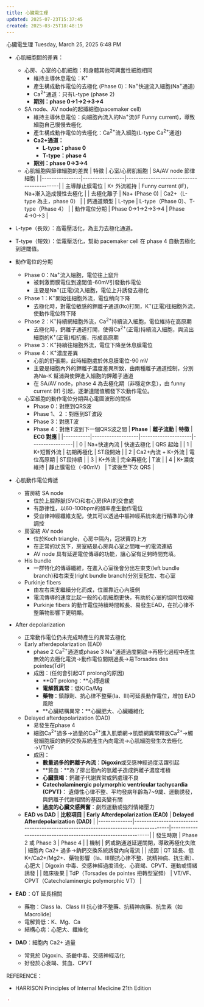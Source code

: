```yaml
---
title: 心臟電生理
updated: 2025-07-23T15:37:45
created: 2025-03-25T18:48:19
---
```


心臟電生理
Tuesday, March 25, 2025
6:48 PM

- 心肌細胞間的差異：
  - 心房、心室的心肌細胞：和身體其他可興奮性細胞相同
    - 維持主導休息電位：K<sup>+</sup>
    - 產生構成動作電位的去極化 (Phase 0)：Na<sup>+</sup>快速流入細胞(Na<sup>+</sup>通道)
    - Ca<sup>2+</sup>通道：只有L-type (phase 2)
    - **期別：phase 0→1→2→3→4**
  - SA node、AV node的起搏細胞(pacemaker cell)
    - 維持主導休息電位：向細胞內流入的Na<sup>+</sup>流(iF Funny current)，導致細胞自己慢慢去極化
    - 產生構成動作電位的去極化：Ca<sup>2+</sup>流入細胞(L-type Ca<sup>2+</sup>通道)
    - **Ca2+通道：**
      - **L-type：phase 0**
      - **T-type：phase 4**
    - **期別：phase 0→3→4**
  - 心肌細胞與節律細胞的差異
| 特徵           | 心室/心房肌細胞 | SA/AV node 節律細胞                       |
|----------------|-----------------|-------------------------------------------|
| 主導靜止膜電位 | K+ 外流維持     | Funny current (iF)，Na+漸入造成慢性去極化 |
| 去極化離子     | Na+ (Phase 0)   | Ca2+（L-type 為主，phase 0）              |
| 鈣通道類型     | L-type          | L-type（Phase 0）、T-type（Phase 4）      |
| 動作電位分期   | Phase 0→1→2→3→4 | Phase 4→0→3                               |
- L-type（長效）：高電壓活化，為主力去極化通道。
- T-type（短效）：低電壓活化，幫助 pacemaker cell 在 phase 4 自動去極化到達閾值。

- 動作電位的分期
  - Phase 0：Na<sup>+</sup>流入細胞，電位往上竄升
    - 被刺激而膜電位到達閾值-60mV引發動作電位
    - 主要是Na<sup>+</sup>(正電)流入細胞，電位上升誘發去極化
  - Phase 1：K<sup>+</sup>開始往細胞外流，電位稍向下降
    - 去極化時，對電位敏感的鉀離子通道(Ito)打開，K<sup>+</sup>(正電)往細胞外流，使動作電位稍下降
  - Phase 2：K<sup>+</sup>持續網細胞外流，Ca<sup>2+</sup>持續流入細胞，電位維持在高原期
    - 去極化時，鈣離子通道打開，使得Ca<sup>2+</sup>(正電)持續流入細胞，與流出細胞的K<sup>+</sup>(正電)相抗衡，形成高原期
  - Phase 3：K<sup>+</sup>持續往細胞外流，電位下降至休息膜電位
  - Phase 4：K<sup>+</sup>濃度差異
    - 心肌的舒張期，此時細胞處於休息膜電位-90 mV
    - 主要是細胞內外的鉀離子濃度差異所致，由兩種離子通道控制，分別為Na-K 幫浦與使鉀進入細胞的鉀離子通道
    - 在 SA/AV node，phase 4 為去極化期（非穩定休息），由 funny current (If) 引起，逐漸達閾值觸發下次動作電位。
  - 心室細胞的動作電位分期與心電圖波形的關係
    - Phase 0：對應到QRS波
    - Phase 1、２：對應到ST波段
    - Phase 3：對應T波
    - Phase 4：對應T波到下一個QRS波之間
| **Phase** | **離子流動**      | **特徵**            | **ECG 對應**    |
|-----------|-------------------|---------------------|-----------------|
| 0         | Na+快速內流       | 快速去極化          | QRS 起始        |
| 1         | K+短暫外流        | 初期再極化          | ST段開始        |
| 2         | Ca2+內流 + K+外流 | 電位高原期          | ST段持續        |
| 3         | K+外流            | 完全再極化          | T波             |
| 4         | K+濃度維持        | 靜止膜電位（-90mV） | T波後至下次 QRS |

- 心肌動作電位傳遞
  - 竇房結 SA node
    - 位於上腔靜脈(SVC)和右心房(RA)的交會處
    - 有節律性，以60-100bpm的頻率產生動作電位
    - 受自律神經纖維支配，使其可以透過中樞神經系統來進行精準的心律調控
  - 房室結 AV node
    - 位於Koch triangle，心房中隔內，冠狀竇的上方
    - 在正常的狀況下，房室結是心房與心室之間唯一的電流連結
    - AV node 具有延遲電位傳導的功能，讓心室有足夠時間充填。
  - His bundle
    - 一群特化的傳導纖維，在進入心室後會分出左束支(left bundle branch)和右束支(right bundle branch)分別支配左、右心室
  - Purkinje fibers
    - 由左右束支繼續分化而成，位置靠近心內膜側
    - 電流傳導的速度比起一般的心肌細胞更快，有助於心室的協同性收縮
    - Purkinje fibers 的動作電位持續時間較長、易發生EAD，在抗心律不整藥物影響下更明顯。
- After depolarization
  - 正常動作電位仍未完成時產生的異常去極化
  - Early afterdepolarization (EAD)
    - phase 2 Ca<sup>2+</sup>通道或phase 3 Na<sup>+</sup>通道過度開啟→再極化過程中產生無效的去極化電流→動作電位間期過長→易Torsades des pointes(TdP)
    - 成因：(任何會引起QT prolong的原因)
      - **QT prolong：**心搏過緩
      - **電解質異常**：低K/Ca/Mg
      - **藥物**：鎮靜劑、抗心律不整藥(Ia、III)可延長動作電位，增加 EAD風險
      - **心臟結構異常：**心臟肥大、心臟纖維化
  - Delayed afterdepolarization (DAD)
    - 易發生在phase 4
    - 細胞Ca<sup>2+</sup>過多→過量的Ca<sup>2+</sup>進入肌漿網→肌漿網異常釋放Ca<sup>2+</sup>→觸發細胞膜的鈉鈣交換系統產生內向電流→心肌細胞發生次去極化→VT/VF
    - 成因：
      - **數量過多的鈣離子內流**：**Digoxin**或交感神經過度活躍引起
      - **貧血：**為了排出胞內的氫離子造成鈣離子濃度堆積
      - **心臟衰竭**：鈣離子代謝異常或鈣處理不良
      - **Catecholaminergic polymorphic ventricular tachycardia (CPVT)**： 遺傳性心律不整、平均發病年齡為7~9歲、運動誘發，與鈣離子代謝相關的基因突變有關
      - **過度的心臟交感興奮**：劇烈運動或強烈情緒壓力
  - **EAD vs DAD**
| **比較項目** | **Early Afterdepolarization (EAD)**                                                 | **Delayed Afterdepolarization (DAD)**                        |
|--------------|-------------------------------------------------------------------------------------|--------------------------------------------------------------|
| 發生時期     | Phase 2 或 Phase 3                                                                  | Phase 4                                                      |
| 機制         | 鈣或鈉通道延遲關閉，導致再極化失敗                                                  | 細胞內 Ca2+ 過多→鈉鈣交換系統誘發內向電流                    |
| 成因         | QT 延長、低 K+/Ca2+/Mg2+、藥物影響（Ia、III類抗心律不整、抗精神病、抗生素）、心肥大 | Digoxin 中毒、交感神經過度活化、心衰竭、CPVT、運動或情緒誘發 |
| 臨床後果     | TdP（Torsades de pointes 扭轉型室頻）                                               | VT/VF、CPVT（Catecholaminergic polymorphic VT）              |
- **EAD**：QT 延長相關
  - 藥物：Class Ia、Class III 抗心律不整藥、抗精神病藥、抗生素（如 Macrolide）
  - 電解質低：K、Mg、Ca
  - 結構心病：心肥大、纖維化
- **DAD**：細胞內 Ca2+ 過量
  - 常見於 Digoxin、茶鹼中毒、交感神經活化
  - 好發於心衰竭、貧血、CPVT

REFERENCE：
- HARRISON Principles of Internal Medicine 21th Edition

![image1](../../../resources/6de24ea6afa54535befa300ba2471428.png)
